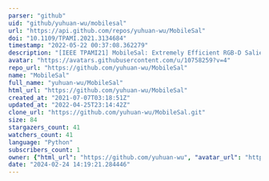 ```yaml
---
parser: "github"
uid: "github/yuhuan-wu/mobilesal"
url: "https://api.github.com/repos/yuhuan-wu/MobileSal"
doi: "10.1109/TPAMI.2021.3134684"
timestamp: "2022-05-22 00:37:08.362279"
description: "[IEEE TPAMI21] MobileSal: Extremely Efficient RGB-D Salient Object Detection [PyTorch & Jittor]"
avatar: "https://avatars.githubusercontent.com/u/10758259?v=4"
repo_url: "https://github.com/yuhuan-wu/MobileSal"
name: "MobileSal"
full_name: "yuhuan-wu/MobileSal"
html_url: "https://github.com/yuhuan-wu/MobileSal"
created_at: "2021-07-07T03:18:51Z"
updated_at: "2022-04-25T23:14:42Z"
clone_url: "https://github.com/yuhuan-wu/MobileSal.git"
size: 84
stargazers_count: 41
watchers_count: 41
language: "Python"
subscribers_count: 1
owner: {"html_url": "https://github.com/yuhuan-wu", "avatar_url": "https://avatars.githubusercontent.com/u/10758259?v=4", "login": "yuhuan-wu", "type": "User"}
date: "2024-02-24 14:19:21.284446"
---
```


